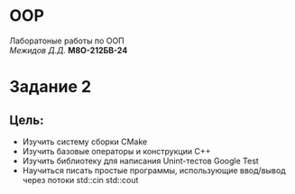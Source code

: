 # ООP

Лаборатоные работы по ООП \
*Межидов Д.Д.* **М8О-212БВ-24**

# Задание 2

## Цель:
* Изучить систему сборки CMake
* Изучить базовые операторы и конструкции С++
* Изучить библиотеку для написания Unint-тестов Google Test
* Научиться писать простые программы, использующие ввод/вывод через потоки std::cin std::cout